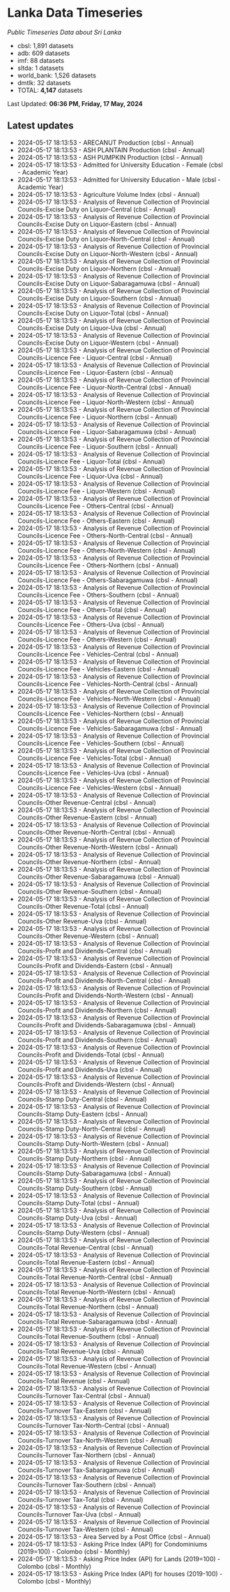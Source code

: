 # Lanka Data Timeseries
*Public Timeseries Data about Sri Lanka*

* cbsl: 1,891 datasets
* adb: 609 datasets
* imf: 88 datasets
* sltda: 1 datasets
* world_bank: 1,526 datasets
* dmtlk: 32 datasets
* TOTAL: **4,147** datasets

Last Updated: **06:36 PM, Friday, 17 May, 2024**

## Latest updates

* 2024-05-17 18:13:53 - ARECANUT Production (cbsl - Annual)
* 2024-05-17 18:13:53 - ASH PLANTAIN Production (cbsl - Annual)
* 2024-05-17 18:13:53 - ASH PUMPKIN Production (cbsl - Annual)
* 2024-05-17 18:13:53 - Admitted for University Education - Female (cbsl - Academic Year)
* 2024-05-17 18:13:53 - Admitted for University Education - Male (cbsl - Academic Year)
* 2024-05-17 18:13:53 - Agriculture Volume Index (cbsl - Annual)
* 2024-05-17 18:13:53 - Analysis of Revenue Collection of Provincial Councils-Excise Duty on Liquor-Central (cbsl - Annual)
* 2024-05-17 18:13:53 - Analysis of Revenue Collection of Provincial Councils-Excise Duty on Liquor-Eastern (cbsl - Annual)
* 2024-05-17 18:13:53 - Analysis of Revenue Collection of Provincial Councils-Excise Duty on Liquor-North-Central (cbsl - Annual)
* 2024-05-17 18:13:53 - Analysis of Revenue Collection of Provincial Councils-Excise Duty on Liquor-North-Western (cbsl - Annual)
* 2024-05-17 18:13:53 - Analysis of Revenue Collection of Provincial Councils-Excise Duty on Liquor-Northern (cbsl - Annual)
* 2024-05-17 18:13:53 - Analysis of Revenue Collection of Provincial Councils-Excise Duty on Liquor-Sabaragamuwa (cbsl - Annual)
* 2024-05-17 18:13:53 - Analysis of Revenue Collection of Provincial Councils-Excise Duty on Liquor-Southern (cbsl - Annual)
* 2024-05-17 18:13:53 - Analysis of Revenue Collection of Provincial Councils-Excise Duty on Liquor-Total (cbsl - Annual)
* 2024-05-17 18:13:53 - Analysis of Revenue Collection of Provincial Councils-Excise Duty on Liquor-Uva (cbsl - Annual)
* 2024-05-17 18:13:53 - Analysis of Revenue Collection of Provincial Councils-Excise Duty on Liquor-Western (cbsl - Annual)
* 2024-05-17 18:13:53 - Analysis of Revenue Collection of Provincial Councils-Licence Fee - Liquor-Central (cbsl - Annual)
* 2024-05-17 18:13:53 - Analysis of Revenue Collection of Provincial Councils-Licence Fee - Liquor-Eastern (cbsl - Annual)
* 2024-05-17 18:13:53 - Analysis of Revenue Collection of Provincial Councils-Licence Fee - Liquor-North-Central (cbsl - Annual)
* 2024-05-17 18:13:53 - Analysis of Revenue Collection of Provincial Councils-Licence Fee - Liquor-North-Western (cbsl - Annual)
* 2024-05-17 18:13:53 - Analysis of Revenue Collection of Provincial Councils-Licence Fee - Liquor-Northern (cbsl - Annual)
* 2024-05-17 18:13:53 - Analysis of Revenue Collection of Provincial Councils-Licence Fee - Liquor-Sabaragamuwa (cbsl - Annual)
* 2024-05-17 18:13:53 - Analysis of Revenue Collection of Provincial Councils-Licence Fee - Liquor-Southern (cbsl - Annual)
* 2024-05-17 18:13:53 - Analysis of Revenue Collection of Provincial Councils-Licence Fee - Liquor-Total (cbsl - Annual)
* 2024-05-17 18:13:53 - Analysis of Revenue Collection of Provincial Councils-Licence Fee - Liquor-Uva (cbsl - Annual)
* 2024-05-17 18:13:53 - Analysis of Revenue Collection of Provincial Councils-Licence Fee - Liquor-Western (cbsl - Annual)
* 2024-05-17 18:13:53 - Analysis of Revenue Collection of Provincial Councils-Licence Fee - Others-Central (cbsl - Annual)
* 2024-05-17 18:13:53 - Analysis of Revenue Collection of Provincial Councils-Licence Fee - Others-Eastern (cbsl - Annual)
* 2024-05-17 18:13:53 - Analysis of Revenue Collection of Provincial Councils-Licence Fee - Others-North-Central (cbsl - Annual)
* 2024-05-17 18:13:53 - Analysis of Revenue Collection of Provincial Councils-Licence Fee - Others-North-Western (cbsl - Annual)
* 2024-05-17 18:13:53 - Analysis of Revenue Collection of Provincial Councils-Licence Fee - Others-Northern (cbsl - Annual)
* 2024-05-17 18:13:53 - Analysis of Revenue Collection of Provincial Councils-Licence Fee - Others-Sabaragamuwa (cbsl - Annual)
* 2024-05-17 18:13:53 - Analysis of Revenue Collection of Provincial Councils-Licence Fee - Others-Southern (cbsl - Annual)
* 2024-05-17 18:13:53 - Analysis of Revenue Collection of Provincial Councils-Licence Fee - Others-Total (cbsl - Annual)
* 2024-05-17 18:13:53 - Analysis of Revenue Collection of Provincial Councils-Licence Fee - Others-Uva (cbsl - Annual)
* 2024-05-17 18:13:53 - Analysis of Revenue Collection of Provincial Councils-Licence Fee - Others-Western (cbsl - Annual)
* 2024-05-17 18:13:53 - Analysis of Revenue Collection of Provincial Councils-Licence Fee - Vehicles-Central (cbsl - Annual)
* 2024-05-17 18:13:53 - Analysis of Revenue Collection of Provincial Councils-Licence Fee - Vehicles-Eastern (cbsl - Annual)
* 2024-05-17 18:13:53 - Analysis of Revenue Collection of Provincial Councils-Licence Fee - Vehicles-North-Central (cbsl - Annual)
* 2024-05-17 18:13:53 - Analysis of Revenue Collection of Provincial Councils-Licence Fee - Vehicles-North-Western (cbsl - Annual)
* 2024-05-17 18:13:53 - Analysis of Revenue Collection of Provincial Councils-Licence Fee - Vehicles-Northern (cbsl - Annual)
* 2024-05-17 18:13:53 - Analysis of Revenue Collection of Provincial Councils-Licence Fee - Vehicles-Sabaragamuwa (cbsl - Annual)
* 2024-05-17 18:13:53 - Analysis of Revenue Collection of Provincial Councils-Licence Fee - Vehicles-Southern (cbsl - Annual)
* 2024-05-17 18:13:53 - Analysis of Revenue Collection of Provincial Councils-Licence Fee - Vehicles-Total (cbsl - Annual)
* 2024-05-17 18:13:53 - Analysis of Revenue Collection of Provincial Councils-Licence Fee - Vehicles-Uva (cbsl - Annual)
* 2024-05-17 18:13:53 - Analysis of Revenue Collection of Provincial Councils-Licence Fee - Vehicles-Western (cbsl - Annual)
* 2024-05-17 18:13:53 - Analysis of Revenue Collection of Provincial Councils-Other Revenue-Central (cbsl - Annual)
* 2024-05-17 18:13:53 - Analysis of Revenue Collection of Provincial Councils-Other Revenue-Eastern (cbsl - Annual)
* 2024-05-17 18:13:53 - Analysis of Revenue Collection of Provincial Councils-Other Revenue-North-Central (cbsl - Annual)
* 2024-05-17 18:13:53 - Analysis of Revenue Collection of Provincial Councils-Other Revenue-North-Western (cbsl - Annual)
* 2024-05-17 18:13:53 - Analysis of Revenue Collection of Provincial Councils-Other Revenue-Northern (cbsl - Annual)
* 2024-05-17 18:13:53 - Analysis of Revenue Collection of Provincial Councils-Other Revenue-Sabaragamuwa (cbsl - Annual)
* 2024-05-17 18:13:53 - Analysis of Revenue Collection of Provincial Councils-Other Revenue-Southern (cbsl - Annual)
* 2024-05-17 18:13:53 - Analysis of Revenue Collection of Provincial Councils-Other Revenue-Total (cbsl - Annual)
* 2024-05-17 18:13:53 - Analysis of Revenue Collection of Provincial Councils-Other Revenue-Uva (cbsl - Annual)
* 2024-05-17 18:13:53 - Analysis of Revenue Collection of Provincial Councils-Other Revenue-Western (cbsl - Annual)
* 2024-05-17 18:13:53 - Analysis of Revenue Collection of Provincial Councils-Profit and Dividends-Central (cbsl - Annual)
* 2024-05-17 18:13:53 - Analysis of Revenue Collection of Provincial Councils-Profit and Dividends-Eastern (cbsl - Annual)
* 2024-05-17 18:13:53 - Analysis of Revenue Collection of Provincial Councils-Profit and Dividends-North-Central (cbsl - Annual)
* 2024-05-17 18:13:53 - Analysis of Revenue Collection of Provincial Councils-Profit and Dividends-North-Western (cbsl - Annual)
* 2024-05-17 18:13:53 - Analysis of Revenue Collection of Provincial Councils-Profit and Dividends-Northern (cbsl - Annual)
* 2024-05-17 18:13:53 - Analysis of Revenue Collection of Provincial Councils-Profit and Dividends-Sabaragamuwa (cbsl - Annual)
* 2024-05-17 18:13:53 - Analysis of Revenue Collection of Provincial Councils-Profit and Dividends-Southern (cbsl - Annual)
* 2024-05-17 18:13:53 - Analysis of Revenue Collection of Provincial Councils-Profit and Dividends-Total (cbsl - Annual)
* 2024-05-17 18:13:53 - Analysis of Revenue Collection of Provincial Councils-Profit and Dividends-Uva (cbsl - Annual)
* 2024-05-17 18:13:53 - Analysis of Revenue Collection of Provincial Councils-Profit and Dividends-Western (cbsl - Annual)
* 2024-05-17 18:13:53 - Analysis of Revenue Collection of Provincial Councils-Stamp Duty-Central (cbsl - Annual)
* 2024-05-17 18:13:53 - Analysis of Revenue Collection of Provincial Councils-Stamp Duty-Eastern (cbsl - Annual)
* 2024-05-17 18:13:53 - Analysis of Revenue Collection of Provincial Councils-Stamp Duty-North-Central (cbsl - Annual)
* 2024-05-17 18:13:53 - Analysis of Revenue Collection of Provincial Councils-Stamp Duty-North-Western (cbsl - Annual)
* 2024-05-17 18:13:53 - Analysis of Revenue Collection of Provincial Councils-Stamp Duty-Northern (cbsl - Annual)
* 2024-05-17 18:13:53 - Analysis of Revenue Collection of Provincial Councils-Stamp Duty-Sabaragamuwa (cbsl - Annual)
* 2024-05-17 18:13:53 - Analysis of Revenue Collection of Provincial Councils-Stamp Duty-Southern (cbsl - Annual)
* 2024-05-17 18:13:53 - Analysis of Revenue Collection of Provincial Councils-Stamp Duty-Total (cbsl - Annual)
* 2024-05-17 18:13:53 - Analysis of Revenue Collection of Provincial Councils-Stamp Duty-Uva (cbsl - Annual)
* 2024-05-17 18:13:53 - Analysis of Revenue Collection of Provincial Councils-Stamp Duty-Western (cbsl - Annual)
* 2024-05-17 18:13:53 - Analysis of Revenue Collection of Provincial Councils-Total Revenue-Central (cbsl - Annual)
* 2024-05-17 18:13:53 - Analysis of Revenue Collection of Provincial Councils-Total Revenue-Eastern (cbsl - Annual)
* 2024-05-17 18:13:53 - Analysis of Revenue Collection of Provincial Councils-Total Revenue-North-Central (cbsl - Annual)
* 2024-05-17 18:13:53 - Analysis of Revenue Collection of Provincial Councils-Total Revenue-North-Western (cbsl - Annual)
* 2024-05-17 18:13:53 - Analysis of Revenue Collection of Provincial Councils-Total Revenue-Northern (cbsl - Annual)
* 2024-05-17 18:13:53 - Analysis of Revenue Collection of Provincial Councils-Total Revenue-Sabaragamuwa (cbsl - Annual)
* 2024-05-17 18:13:53 - Analysis of Revenue Collection of Provincial Councils-Total Revenue-Southern (cbsl - Annual)
* 2024-05-17 18:13:53 - Analysis of Revenue Collection of Provincial Councils-Total Revenue-Uva (cbsl - Annual)
* 2024-05-17 18:13:53 - Analysis of Revenue Collection of Provincial Councils-Total Revenue-Western (cbsl - Annual)
* 2024-05-17 18:13:53 - Analysis of Revenue Collection of Provincial Councils-Total Revenue (cbsl - Annual)
* 2024-05-17 18:13:53 - Analysis of Revenue Collection of Provincial Councils-Turnover Tax-Central (cbsl - Annual)
* 2024-05-17 18:13:53 - Analysis of Revenue Collection of Provincial Councils-Turnover Tax-Eastern (cbsl - Annual)
* 2024-05-17 18:13:53 - Analysis of Revenue Collection of Provincial Councils-Turnover Tax-North-Central (cbsl - Annual)
* 2024-05-17 18:13:53 - Analysis of Revenue Collection of Provincial Councils-Turnover Tax-North-Western (cbsl - Annual)
* 2024-05-17 18:13:53 - Analysis of Revenue Collection of Provincial Councils-Turnover Tax-Northern (cbsl - Annual)
* 2024-05-17 18:13:53 - Analysis of Revenue Collection of Provincial Councils-Turnover Tax-Sabaragamuwa (cbsl - Annual)
* 2024-05-17 18:13:53 - Analysis of Revenue Collection of Provincial Councils-Turnover Tax-Southern (cbsl - Annual)
* 2024-05-17 18:13:53 - Analysis of Revenue Collection of Provincial Councils-Turnover Tax-Total (cbsl - Annual)
* 2024-05-17 18:13:53 - Analysis of Revenue Collection of Provincial Councils-Turnover Tax-Uva (cbsl - Annual)
* 2024-05-17 18:13:53 - Analysis of Revenue Collection of Provincial Councils-Turnover Tax-Western (cbsl - Annual)
* 2024-05-17 18:13:53 - Area Served by a Post Office (cbsl - Annual)
* 2024-05-17 18:13:53 - Asking Price Index (API) for Condominiums (2019=100) - Colombo (cbsl - Monthly)
* 2024-05-17 18:13:53 - Asking Price Index (API) for Lands (2019=100) - Colombo (cbsl - Monthly)
* 2024-05-17 18:13:53 - Asking Price Index (API) for houses (2019-100) - Colombo (cbsl - Monthly)